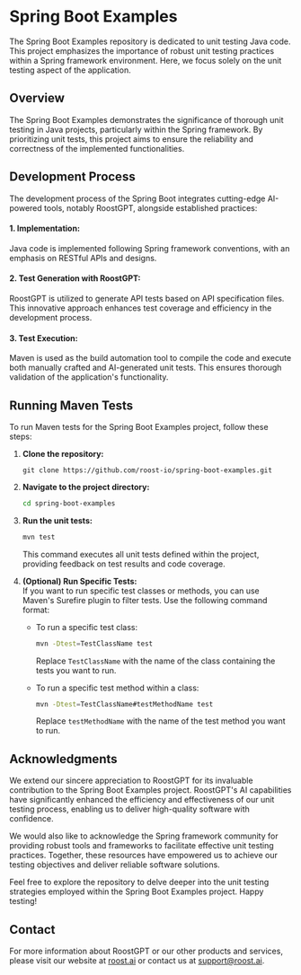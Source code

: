 # Spring Boot Examples
The Spring Boot Examples repository is dedicated to unit testing Java code. This project emphasizes the importance of robust unit testing practices within a Spring framework environment. Here, we focus solely on the unit testing aspect of the application.

## Overview
The Spring Boot Examples demonstrates the significance of thorough unit testing in Java projects, particularly within the Spring framework. By prioritizing unit tests, this project aims to ensure the reliability and correctness of the implemented functionalities.

## Development Process
The development process of the Spring Boot integrates cutting-edge AI-powered tools, notably RoostGPT, alongside established practices:

#### 1. Implementation:
Java code is implemented following Spring framework conventions, with an emphasis on RESTful APIs and designs.

#### 2. Test Generation with RoostGPT:
RoostGPT is utilized to generate API tests based on API specification files. This innovative approach enhances test coverage and efficiency in the development process.

#### 3. Test Execution: 
Maven is used as the build automation tool to compile the code and execute both manually crafted and AI-generated unit tests. This ensures thorough validation of the application's functionality.

## Running Maven Tests
To run Maven tests for the Spring Boot Examples project, follow these steps:

1. **Clone the repository:**
   ```
   git clone https://github.com/roost-io/spring-boot-examples.git
   ```
2. **Navigate to the project directory:**

   ```bash
   cd spring-boot-examples
   ```

3. **Run the unit tests:**

   ```bash
   mvn test
   ```

   This command executes all unit tests defined within the project, providing feedback on test results and code coverage.

4. **(Optional) Run Specific Tests:**  
   If you want to run specific test classes or methods, you can use Maven's Surefire plugin to filter tests. Use the following command format:

   - To run a specific test class:

     ```bash
     mvn -Dtest=TestClassName test
     ```

     Replace `TestClassName` with the name of the class containing the tests you want to run.

   - To run a specific test method within a class:

     ```bash
     mvn -Dtest=TestClassName#testMethodName test
     ```

     Replace `testMethodName` with the name of the test method you want to run.

## Acknowledgments
We extend our sincere appreciation to RoostGPT for its invaluable contribution to the Spring Boot Examples project. RoostGPT's AI capabilities have significantly enhanced the efficiency and effectiveness of our unit testing process, enabling us to deliver high-quality software with confidence.

We would also like to acknowledge the Spring framework community for providing robust tools and frameworks to facilitate effective unit testing practices. Together, these resources have empowered us to achieve our testing objectives and deliver reliable software solutions.

Feel free to explore the repository to delve deeper into the unit testing strategies employed within the Spring Boot Examples project. Happy testing!

## Contact
For more information about RoostGPT or our other products and services, please visit our website at [roost.ai](https://roost.ai) or contact us at [support@roost.ai](mailto:support@roost.ai).
